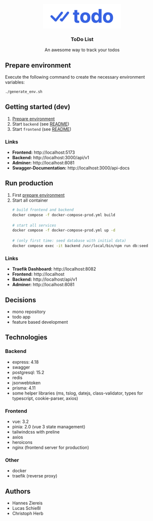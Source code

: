 <!-- PROJECT LOGO -->
<br />
<div align="center">
  <a href="#">
    <img src="frontend/docs/images/logo.png" alt="Logo" height="80">
  </a>

  <h3 align="center">ToDo List</h3>

  <p align="center">
    An awesome way to track your todos
  </p>
</div>

## Prepare environment

Execute the following command to create the necessary environment variables:

```bash
./generate_env.sh
```

## Getting started (dev)

1. [Prepare environment](#prepare-environment)
2. Start `backend` (see [README](backend/))
3. Start `frontend` (see [README](frontend/))

### Links

* **Frontend:** http://localhost:5173
* **Backend:** http://localhost:3000/api/v1
* **Adminer:** http://localhost:8081
* **Swagger-Documentation:** http://localhost:3000/api-docs

## Run production

1. First [prepare environment](#prepare-environment)
2. Start all container
   ```bash
   # build frontend and backend
   docker compose -f docker-compose-prod.yml build

   # start all services
   docker compose -f docker-compose-prod.yml up -d

   # (only first time: seed database with initial data)
   docker compose exec -it backend /usr/local/bin/npm run db:seed
   ```

### Links

* **Traefik Dashboard:** http://localhost:8082
* **Frontend:** http://localhost
* **Backend:** http://localhost/api/v1
* **Adminer:** http://localhost:8081

## Decisions 

* mono repository
* todo app
* feature based development

## Technologies

### Backend

* express: 4.18
* swagger
* postgresql: 15.2
* redis
* jsonwebtoken
* prisma: 4.11
* some helper libraries (ms, tslog, datejs, class-validator, types for typescript, cookie-parser, axios)

### Frontend

* vue: 3.2
* pinia: 2.0 (vue 3 state management)
* tailwindcss with preline
* axios
* heroicons
* nginx (frontend server for production)

### Other

* docker
* traefik (reverse proxy)

## Authors

* Hannes Ziereis
* Lucas Schießl
* Christoph Herb
